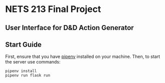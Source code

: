 # NETS 213 Final Project
## User Interface for D&D Action Generator

## Start Guide
First, ensure that you have [pipenv](https://pypi.org/project/pipenv/) installed on your machine. Then, to start the server use commands:
```
pipenv install
pipenv run flask run
```
